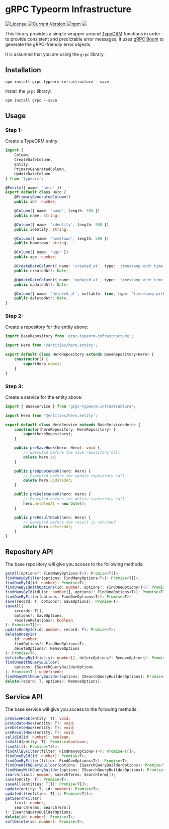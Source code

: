 # gRPC Typeorm Infrastructure

[![License][license-image]][license-url]
[![Current Version](https://img.shields.io/npm/v/grpc-typeorm-infrastructure.svg)](https://www.npmjs.com/package/grpc-typeorm-infrastructure)
[![npm](https://img.shields.io/npm/dw/grpc-typeorm-infrastructure.svg)](https://www.npmjs.com/package/grpc-typeorm-infrastructure)
![](https://img.shields.io/bundlephobia/min/grpc-typeorm-infrastructure.svg?style=flat)

[license-url]: https://opensource.org/licenses/MIT
[license-image]: https://img.shields.io/npm/l/make-coverage-badge.svg

This library provides a simple wrapper around [TypeORM](http://typeorm.io) functions in order to provide consistent and predictable error messages, it uses [gRPC Boom](https://github.com/nicolaspearson/grpc.boom) to generate the gRPC-friendly error objects.

It is assumed that you are using the `grpc` library.

## Installation

```
npm install grpc-typeorm-infrastructure --save
```

Install the `grpc` library:

```
npm install grpc --save
```

## Usage

### Step 1:

Create a TypeORM entity:

```typescript
import {
	Column,
	CreateDateColumn,
	Entity,
	PrimaryGeneratedColumn,
	UpdateDateColumn
} from 'typeorm';

@Entity({ name: 'hero' })
export default class Hero {
	@PrimaryGeneratedColumn()
	public id?: number;

	@Column({ name: 'name', length: 500 })
	public name: string;

	@Column({ name: 'identity', length: 500 })
	public identity: string;

	@Column({ name: 'hometown', length: 500 })
	public hometown: string;

	@Column({ name: 'age' })
	public age: number;

	@CreateDateColumn({ name: 'created_at', type: 'timestamp with time zone' })
	public createdAt?: Date;

	@UpdateDateColumn({ name: 'updated_at', type: 'timestamp with time zone' })
	public updatedAt?: Date;

	@Column({ name: 'deleted_at', nullable: true, type: 'timestamp with time zone' })
	public deletedAt?: Date;
}
```

### Step 2:

Create a repository for the entity above:

```typescript
import BaseRepository from 'grpc-typeorm-infrastructure';

import Hero from '@entities/hero.entity';

export default class HeroRepository extends BaseRepository<Hero> {
	constructor() {
		super(Hero.name);
	}
}
```

### Step 3:

Create a service for the entity above:

```typescript
import { BaseService } from 'grpc-typeorm-infrastructure';

import Hero from '@entities/hero.entity';

export default class HeroService extends BaseService<Hero> {
	constructor(heroRepository: HeroRepository) {
		super(heroRepository);
	}

	public preSaveHook(hero: Hero): void {
		// Executed before the save repository call
		delete hero.id;
	}

	public preUpdateHook(hero: Hero) {
		// Executed before the update repository call
		delete hero.updatedAt;
	}

	public preDeleteHook(hero: Hero) {
		// Executed before the delete repository call
		hero.deletedAt = new Date();
	}

	public preResultHook(hero: Hero) {
		// Executed before the result is returned
		delete hero.deletedAt;
	}
}
```

## Repository API

The base repository will give you access to the following methods:

```typescript
getAll(options?: FindManyOptions<T>): Promise<T[]>;
findManyByFilter(options: FindManyOptions<T>): Promise<T[]>;
findOneById(id: number): Promise<T>;
findOneByIdWithOptions(id: number, options?: FindOneOptions<T>): Promise<T>;
findManyById(idList: number[], options?: FindOneOptions<T>): Promise<T[]>;
findOneByFilter(options: FindOneOptions<T>): Promise<T>;
save(record: T, options?: SaveOptions): Promise<T>;
saveAll(
	records: T[],
	options?: SaveOptions,
	resolveRelations?: boolean
): Promise<T[]>;
updateOneById(id: number, record: T): Promise<T>;
deleteOneById(
	id: number,
	findOptions?: FindOneOptions<T>,
	deleteOptions?: RemoveOptions
): Promise<T>;
deleteManyById(idList: number[], deleteOptions?: RemoveOptions): Promise<T>;
findOneWithQueryBuilder(
	options: ISearchQueryBuilderOptions
): Promise<T | undefined>;
findManyWithQueryBuilder(options: ISearchQueryBuilderOptions): Promise<T[]>;
delete(record: T, options?: RemoveOptions);
```

## Service API

The base service will give you access to the following methods:

```typescript
preSaveHook(entity: T): void;
preUpdateHook(entity: T): void;
preDeleteHook(entity: T): void;
preResultHook(entity: T): void;
validId(id: number): boolean;
isValid(entity: T): Promise<boolean>;
findAll(): Promise<T[]>;
findAllByFilter(filter: FindManyOptions<T>): Promise<T[]>;
findOneById(id: number): Promise<T>;
findOneByFilter(filter: FindOneOptions<T>): Promise<T>;
findOneWithQueryBuilder(options: ISearchQueryBuilderOptions): Promise<T>;
findManyWithQueryBuilder(options: ISearchQueryBuilderOptions): Promise<T[]>;
search(limit: number, searchTerms: SearchTerm[]);
save(entity: T): Promise<T>;
saveAll(entities: T[]): Promise<T[]>;
update(entity: T, id: number): Promise<T>;
updateAll(entities: T[]): Promise<T[]>;
getSearchFilter(
	limit: number,
	searchTerms: SearchTerm[]
): ISearchQueryBuilderOptions;
delete(id: number): Promise<T>;
softDelete(id: number): Promise<T>;
```

